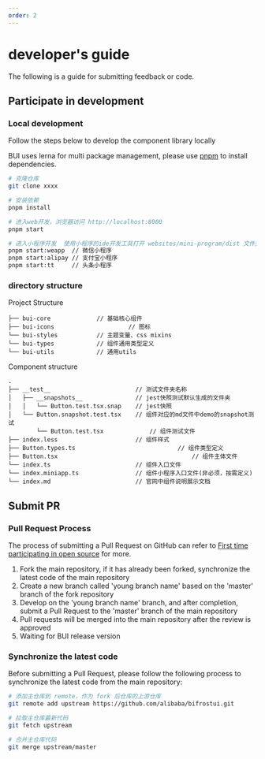 ```yaml
---
order: 2
---
```


# developer's guide

The following is a guide for submitting feedback or code.

## Participate in development

### Local development

Follow the steps below to develop the component library locally

BUI uses lerna for multi package management, please use [pnpm](https://pnpm.io/) to install dependencies.

```bash
# 克隆仓库
git clone xxxx

# 安装依赖
pnpm install

# 进入web开发，浏览器访问 http://localhost:8000
pnpm start

# 进入小程序开发  使用小程序的ide开发工具打开 websites/mini-program/dist 文件夹
pnpm start:weapp  // 微信小程序
pnpm start:alipay // 支付宝小程序
pnpm start:tt     // 头条小程序

```

### directory structure

Project Structure

```
├── bui-core             // 基础核心组件
├── bui-icons 					  // 图标
└── bui-styles           // 主题变量、css mixins
└── bui-types            // 组件通用类型定义
└── bui-utils            // 通用utils
```

Component structure

```
.
├── __test__                      	// 测试文件夹名称
│   ├── __snapshots__             	// jest快照测试默认生成的文件夹
│   │   └── Button.test.tsx.snap  	// jest快照
│   └── Button.snapshot.test.tsx  	// 组件对应的md文件中demo的snapshot测试
		└── Button.test.tsx  	        // 组件测试文件
├── index.less                    	// 组件样式
├── Button.types.ts  							// 组件类型定义
├── Button.tsx 										// 组件主体文件
└── index.ts                      	// 组件入口文件
└── index.miniapp.ts              	// 组件小程序入口文件(非必须，按需定义)
└── index.md                      	// 官网中组件说明展示文档
```

## Submit PR

### Pull Request Process

The process of submitting a Pull Request on GitHub can refer to [First time participating in open source](https://github.com/firstcontributions/first-contributions) for more.

1. Fork the main repository, if it has already been forked, synchronize the latest code of the main repository
2. Create a new branch called 'young branch name' based on the 'master' branch of the fork repository
3. Develop on the 'young branch name' branch, and after completion, submit a Pull Request to the 'master' branch of the main repository
4. Pull requests will be merged into the main repository after the review is approved
5. Waiting for BUI release version

### Synchronize the latest code

Before submitting a Pull Request, please follow the following process to synchronize the latest code from the main repository:

```bash
# 添加主仓库到 remote，作为 fork 后仓库的上游仓库
git remote add upstream https://github.com/alibaba/bifrostui.git

# 拉取主仓库最新代码
git fetch upstream

# 合并主仓库代码
git merge upstream/master
```
